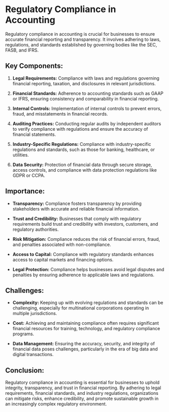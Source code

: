 # Regulatory Compliance in Accounting

Regulatory compliance in accounting is crucial for businesses to ensure accurate financial reporting and transparency. It involves adhering to laws, regulations, and standards established by governing bodies like the SEC, FASB, and IFRS.

## Key Components:

1. **Legal Requirements:** Compliance with laws and regulations governing financial reporting, taxation, and disclosures in relevant jurisdictions.

2. **Financial Standards:** Adherence to accounting standards such as GAAP or IFRS, ensuring consistency and comparability in financial reporting.

3. **Internal Controls:** Implementation of internal controls to prevent errors, fraud, and misstatements in financial records.

4. **Auditing Practices:** Conducting regular audits by independent auditors to verify compliance with regulations and ensure the accuracy of financial statements.

5. **Industry-Specific Regulations:** Compliance with industry-specific regulations and standards, such as those for banking, healthcare, or utilities.

6. **Data Security:** Protection of financial data through secure storage, access controls, and compliance with data protection regulations like GDPR or CCPA.

## Importance:

- **Transparency:** Compliance fosters transparency by providing stakeholders with accurate and reliable financial information.

- **Trust and Credibility:** Businesses that comply with regulatory requirements build trust and credibility with investors, customers, and regulatory authorities.

- **Risk Mitigation:** Compliance reduces the risk of financial errors, fraud, and penalties associated with non-compliance.

- **Access to Capital:** Compliance with regulatory standards enhances access to capital markets and financing options.

- **Legal Protection:** Compliance helps businesses avoid legal disputes and penalties by ensuring adherence to applicable laws and regulations.

## Challenges:

- **Complexity:** Keeping up with evolving regulations and standards can be challenging, especially for multinational corporations operating in multiple jurisdictions.

- **Cost:** Achieving and maintaining compliance often requires significant financial resources for training, technology, and regulatory compliance programs.

- **Data Management:** Ensuring the accuracy, security, and integrity of financial data poses challenges, particularly in the era of big data and digital transactions.

## Conclusion:

Regulatory compliance in accounting is essential for businesses to uphold integrity, transparency, and trust in financial reporting. By adhering to legal requirements, financial standards, and industry regulations, organizations can mitigate risks, enhance credibility, and promote sustainable growth in an increasingly complex regulatory environment.